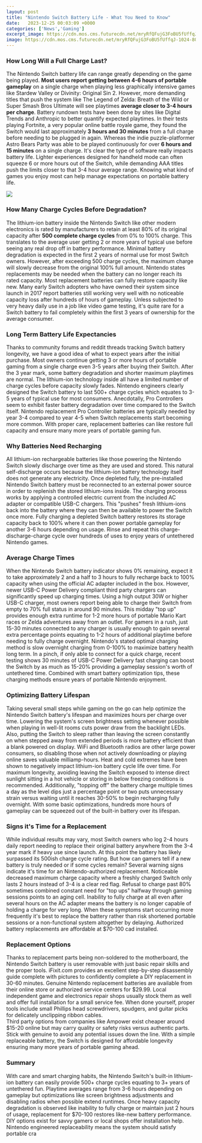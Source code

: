 ```yaml
---
layout: post
title: "Nintendo Switch Battery Life - What You Need to Know"
date:   2023-12-25 00:03:09 +0000
categories: ['News','Gaming']
excerpt_image: https://cdn.mos.cms.futurecdn.net/mryRfQFujG3FoBU5fUffqJ-1024-80.jpg
image: https://cdn.mos.cms.futurecdn.net/mryRfQFujG3FoBU5fUffqJ-1024-80.jpg
---
```


### How Long Will a Full Charge Last?
The Nintendo Switch battery life can range greatly depending on the game being played. **Most users report getting between 4-6 hours of portable gameplay** on a single charge when playing less graphically intensive games like Stardew Valley or Divinity: Original Sin 2. However, more demanding titles that push the system like The Legend of Zelda: Breath of the Wild or Super Smash Bros Ultimate will see playtimes **average closer to 3-4 hours per charge**. 
Battery rundown tests have been done by sites like Digital Trends and Anthropic to better quantify expected playtimes. In their tests playing Fortnite, a very popular online battle royale game, they found the Switch would last approximately **3 hours and 30 minutes** from a full charge before needing to be plugged in again. Whereas the indie puzzle-platformer Astro Bears Party was able to be played continuously for over **6 hours and 15 minutes** on a single charge. 
It's clear the type of software really impacts battery life. Lighter experiences designed for handheld mode can often squeeze 6 or more hours out of the Switch, while demanding AAA titles push the limits closer to that 3-4 hour average range. Knowing what kind of games you enjoy most can help manage expectations on portable battery life.

![](https://i.imgur.com/aAklalC.png)
### How Many Charge Cycles Before Degradation?  
The lithium-ion battery inside the Nintendo Switch like other modern electronics is rated by manufacturers to retain at least 80% of its original capacity after **500 complete charge cycles** from 0% to 100% charge. This translates to the average user getting 2 or more years of typical use before seeing any real drop off in battery performance.
Minimal battery degradation is expected in the first 2 years of normal use for most Switch owners. However, after exceeding 500 charge cycles, the maximum charge will slowly decrease from the original 100% full amount. Nintendo states replacements may be needed when the battery can no longer reach its rated capacity. Most replacement batteries can fully restore capacity like new.
Many early Switch adopters who have owned their system since launch in 2017 report batteries still working very well with no noticeable capacity loss after hundreds of hours of gameplay. Unless subjected to very heavy daily use in a job like video game testing, it's quite rare for a Switch battery to fail completely within the first 3 years of ownership for the average consumer.
### Long Term Battery Life Expectancies  
Thanks to community forums and reddit threads tracking Switch battery longevity, we have a good idea of what to expect years after the initial purchase. Most owners continue getting 3 or more hours of portable gaming from a single charge even 3-5 years after buying their Switch.
After the 3 year mark, some battery degradation and shorter maximum playtimes are normal. The lithium-ion technology inside all have a limited number of charge cycles before capacity slowly fades. Nintendo engineers clearly designed the Switch battery to last 500+ charge cycles which equates to 3-5 years of typical use for most consumers.
Anecdotally, Pro Controllers seem to exhibit faster battery degradation over time compared to the Switch itself. Nintendo replacement Pro Controller batteries are typically needed by year 3-4 compared to year 4-5 when Switch replacements start becoming more common. With proper care, replacement batteries can like restore full capacity and ensure many more years of portable gaming fun.
### Why Batteries Need Recharging
All lithium-ion rechargeable batteries like those powering the Nintendo Switch slowly discharge over time as they are used and stored. This natural self-discharge occurs because the lithium-ion battery technology itself does not generate any electricity. Once depleted fully, the pre-installed Nintendo Switch battery must be reconnected to an external power source in order to replenish the stored lithium-ions inside. 
The charging process works by applying a controlled electric current from the included AC adapter or compatible USB-C chargers. This "pushes" fresh lithium-ions back into the battery where they can then be available to power the Switch once more. Fully charging a depleted Switch battery restores its storage capacity back to 100% where it can then power portable gameplay for another 3-6 hours depending on usage. Rinse and repeat this charge-discharge-charge cycle over hundreds of uses to enjoy years of untethered Nintendo games.
### Average Charge Times
When the Nintendo Switch battery indicator shows 0% remaining, expect it to take approximately 2 and a half to 3 hours to fully recharge back to 100% capacity when using the official AC adapter included in the box. However, newer USB-C Power Delivery compliant third party chargers can significantly speed up charging times. 
Using a high output 30W or higher USB-C charger, most owners report being able to charge their Switch from empty to 70% full status in around 90 minutes. This midday "top up" provides enough extra runtime for 1-2 more hours of portable Mario Kart races or Zelda adventures away from an outlet. 
For gamers in a rush, just 15-30 minutes connected to any charger is usually enough to gain several extra percentage points equating to 1-2 hours of additional playtime before needing to fully charge overnight. Nintendo's stated optimal charging method is slow overnight charging from 0-100% to maximize battery health long term.
In a pinch, if only able to connect for a quick charge, recent testing shows 30 minutes of USB-C Power Delivery fast charging can boost the Switch by as much as 15-20% providing a gameplay session's worth of untethered time. Combined with smart battery optimization tips, these charging methods ensure years of portable Nintendo enjoyment.
### Optimizing Battery Lifespan
Taking several small steps while gaming on the go can help optimize the Nintendo Switch battery's lifespan and maximizes hours per charge over time. Lowering the system's screen brightness setting whenever possible when playing in well-lit rooms cuts power draw from the backlight LEDs. 
Also, putting the Switch to sleep rather than leaving the screen constantly on when stepped away from extended periods is more battery efficient than a blank powered on display. WiFi and Bluetooth radios are other large power consumers, so disabling those when not actively downloading or playing online saves valuable milliamp-hours. 
Heat and cold extremes have been shown to negatively impact lithium-ion battery cycle life over time. For maximum longevity, avoiding leaving the Switch exposed to intense direct sunlight sitting in a hot vehicle or storing in below freezing conditions is recommended. 
Additionally, "topping off" the battery charge multiple times a day as the level dips just a percentage point or two puts unnecessary strain versus waiting until it reaches 30-50% to begin recharging fully overnight. With some basic optimizations, hundreds more hours of gameplay can be squeezed out of the built-in battery over its lifespan.
### Signs it's Time for a Replacement 
While individual results may vary, most Switch owners who log 2-4 hours daily report needing to replace their original battery anywhere from the 3-4 year mark if heavy use since launch. At this point the battery has likely surpassed its 500ish charge cycle rating. But how can gamers tell if a new battery is truly needed or if some cycles remain? 
Several warning signs indicate it's time for an Nintendo-authorized replacement. Noticeable decreased maximum charge capacity where a freshly charged Switch only lasts 2 hours instead of 3-4 is a clear red flag. Refusal to charge past 80% sometimes combined constant need for "top ups" halfway through gaming sessions points to an aging cell. 
Inability to fully charge at all even after several hours on the AC adapter means the battery is no longer capable of holding a charge for very long. When these symptoms start occurring more frequently it's best to replace the battery rather than risk shortened portable sessions or a non-functional system altogether by delaying. Authorized battery replacements are affordable at $70-100 cad installed.
### Replacement Options
Thanks to replacement parts being non-soldered to the motherboard, the Nintendo Switch battery is user removable with just basic repair skills and the proper tools. iFixit.com provides an excellent step-by-step disassembly guide complete with pictures to confidently complete a DIY replacement in 30-60 minutes. 
Genuine Nintendo replacement batteries are available from their online store or authorized service centers for $29.99. Local independent game and electronics repair shops usually stock them as well and offer full installation for a small service fee. When done yourself, proper tools include small Phillips head screwdrivers, spudgers, and guitar picks for delicately unclipping ribbon cables.  
Third party options from companies like Ampower exist cheaper around $15-20 online but may carry quality or safety risks versus authentic parts. Stick with genuine to avoid any potential issues down the line. With a simple replaceable battery, the Switch is designed for affordable longevity ensuring many more years of portable gaming ahead.
### Summary 
With care and smart charging habits, the Nintendo Switch's built-in lithium-ion battery can easily provide 500+ charge cycles equating to 3+ years of untethered fun. Playtime averages range from 3-6 hours depending on gameplay but optimizations like screen brightness adjustments and disabling radios when possible extend runtimes. 
Once heavy capacity degradation is observed like inability to fully charge or maintain just 2 hours of usage, replacement for $70-100 restores like-new battery performance. DIY options exist for savvy gamers or local shops offer installation help. Nintendo engineered replaceability means the system should satisfy portable cra